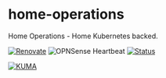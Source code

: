 # home-operations
Home Operations - Home Kubernetes backed.

[![Renovate](https://github.com/jalim/home-operations/actions/workflows/renovate.yaml/badge.svg)](https://github.com/jalim/home-operations/actions/workflows/renovate.yaml)
![OPNSense Heartbeat](https://cronitor.io/badges/UXJCwX/production/trNkgRs72-5BiheTyhPbxGnt_kk.svg)
[![Status](https://status.lumu.au/api/v1/endpoints/monitor_internet/health/badge.svg)](https://status.lumu.au)

[![KUMA](https://uptime.lumu.au/api/badge/2/status)](https://uptime.lumu.au/status/home)
